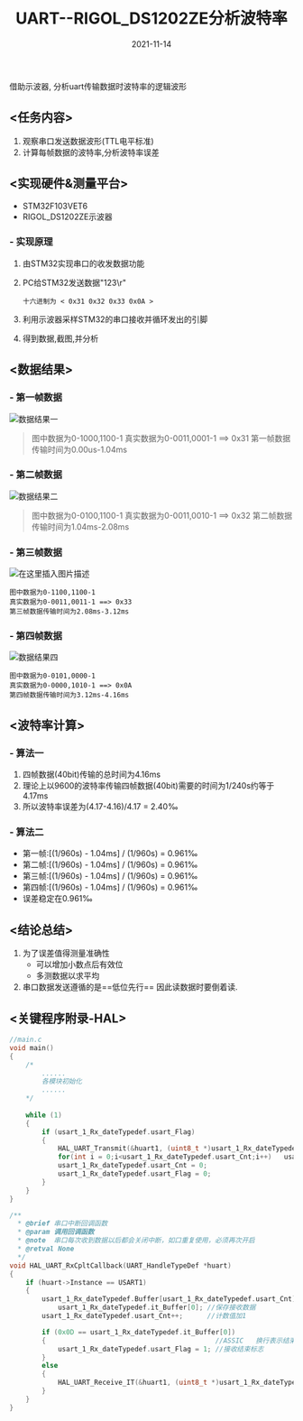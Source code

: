 ﻿---
id: uart-3_1
title: UART--RIGOL_DS1202ZE分析波特率
date: 2021-11-14
authors: 鲸语
tags: [协议, arm, uart, 波特率, 波形]
---

借助示波器, 分析uart传输数据时波特率的逻辑波形

## <任务内容>
1.  观察串口发送数据波形(TTL电平标准)
2.  计算每帧数据的波特率,分析波特率误差
## <实现硬件&测量平台>
-   STM32F103VET6
-   RIGOL_DS1202ZE示波器
### - 实现原理
1.  由STM32实现串口的收发数据功能
2.  PC给STM32发送数据"123\\r" 

		十六进制为 < 0x31 0x32 0x33 0x0A >

3.  利用示波器采样STM32的串口接收并循环发出的引脚
4.  得到数据,截图,并分析
## <数据结果>

### - 第一帧数据

![数据结果一](https://img-blog.csdnimg.cn/6794179afabe473fa0f6284834522a06.png?x-oss-process=image/watermark,type_ZHJvaWRzYW5zZmFsbGJhY2s,shadow_50,text_Q1NETiBA5pyq6Ze7wrflubvop4k=,size_20,color_FFFFFF,t_70,g_se,x_16#pic_center)

> 图中数据为0-1000,1100-1 
> 真实数据为0-0011,0001-1 ==> 0x31 
> 第一帧数据传输时间为0.00us-1.04ms

### - 第二帧数据

![数据结果二](https://img-blog.csdnimg.cn/3d82530b59ec42b48e799cd3930e86c5.png?x-oss-process=image/watermark,type_ZHJvaWRzYW5zZmFsbGJhY2s,shadow_50,text_Q1NETiBA5pyq6Ze7wrflubvop4k=,size_19,color_FFFFFF,t_70,g_se,x_16#pic_center)
> 图中数据为0-0100,1100-1 
> 真实数据为0-0011,0010-1 ==> 0x32 
> 第二帧数据传输时间为1.04ms-2.08ms

### - 第三帧数据

![在这里插入图片描述](https://img-blog.csdnimg.cn/c4dc62a0f598473a8fa5a0e9be16757a.png?x-oss-process=image/watermark,type_ZHJvaWRzYW5zZmFsbGJhY2s,shadow_50,text_Q1NETiBA5pyq6Ze7wrflubvop4k=,size_19,color_FFFFFF,t_70,g_se,x_16#pic_center)

	图中数据为0-1100,1100-1
	真实数据为0-0011,0011-1 ==> 0x33
	第三帧数据传输时间为2.08ms-3.12ms

### - 第四帧数据

![数据结果四](https://img-blog.csdnimg.cn/856dd2ee599a49848716d9ea708efadc.png?x-oss-process=image/watermark,type_ZHJvaWRzYW5zZmFsbGJhY2s,shadow_50,text_Q1NETiBA5pyq6Ze7wrflubvop4k=,size_19,color_FFFFFF,t_70,g_se,x_16#pic_center)

	图中数据为0-0101,0000-1
	真实数据为0-0000,1010-1 ==> 0x0A
	第四帧数据传输时间为3.12ms-4.16ms
## <波特率计算>
### - 算法一

1. 四帧数据(40bit)传输的总时间为4.16ms
2. 理论上以9600的波特率传输四帧数据(40bit)需要的时间为1/240s约等于4.17ms
3. 所以波特率误差为(4.17-4.16)/4.17 = 2.40‰
### - 算法二
- 第一帧:\[(1/960s) - 1.04ms\] / (1/960s) = 0.961‰
- 第二帧:\[(1/960s) - 1.04ms\] / (1/960s) = 0.961‰
- 第三帧:\[(1/960s) - 1.04ms\] / (1/960s) = 0.961‰
- 第四帧:\[(1/960s) - 1.04ms\] / (1/960s) = 0.961‰
- 误差稳定在0.961‰
## <结论总结>
1. 为了误差值得测量准确性
	- 可以增加小数点后有效位
	- 多测数据以求平均
2. 串口数据发送遵循的是==低位先行==
	因此读数据时要倒着读.
## <关键程序附录-HAL>
```c
//main.c
void main()
{
	/*
		......
		各模块初始化
		......
	*/
	
	while (1)
	{
		if (usart_1_Rx_dateTypedef.usart_Flag)
		{
			HAL_UART_Transmit(&huart1, (uint8_t *)usart_1_Rx_dateTypedef.Buffer, usart_1_Rx_dateTypedef.usart_Cnt, 0x10);  //发送数据
			for(int i = 0;i<usart_1_Rx_dateTypedef.usart_Cnt;i++)   usart_1_Rx_dateTypedef.Buffer[i] = 0;
			usart_1_Rx_dateTypedef.usart_Cnt = 0;
			usart_1_Rx_dateTypedef.usart_Flag = 0;
		}
	}
}
```
```c
/**
  * @brief 串口中断回调函数
  * @param 调用回调函数
  * @note  串口每次收到数据以后都会关闭中断，如口重复使用，必须再次开启
  * @retval None
  */
void HAL_UART_RxCpltCallback(UART_HandleTypeDef *huart)
{
	if (huart->Instance == USART1)
	{
		usart_1_Rx_dateTypedef.Buffer[usart_1_Rx_dateTypedef.usart_Cnt] =
			usart_1_Rx_dateTypedef.it_Buffer[0]; //保存接收数据
		usart_1_Rx_dateTypedef.usart_Cnt++;		 //计数值加1

		if (0x0D == usart_1_Rx_dateTypedef.it_Buffer[0])
		{										   //ASSIC   换行表示结束
			usart_1_Rx_dateTypedef.usart_Flag = 1; //接收结束标志
		}
		else
		{
			HAL_UART_Receive_IT(&huart1, (uint8_t *)usart_1_Rx_dateTypedef.it_Buffer, 1); //否则使能串一中断
		}
	}
}
```
